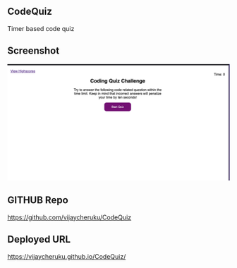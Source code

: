 ## CodeQuiz
Timer based code quiz

## Screenshot
![WebsiteScreenshot](Assets/Screenshot.png)

## GITHUB Repo
https://github.com/vijaycheruku/CodeQuiz


## Deployed URL
https://vijaycheruku.github.io/CodeQuiz/

